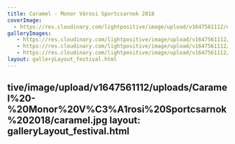 ```yaml
---
title: Caramel - Monor Városi Sportcsarnok 2018
coverImage:
  - https://res.cloudinary.com/lightpositive/image/upload/v1647561112/uploads/Caramel%20-%20Monor%20V%C3%A1rosi%20Sportcsarnok%202018/caramel3.jpg
galleryImages:
   - https://res.cloudinary.com/lightpositive/image/upload/v1647561112/uploads/Caramel%20-%20Monor%20V%C3%A1rosi%20Sportcsarnok%202018/caramel1.jpg
   - https://res.cloudinary.com/lightpositive/image/upload/v1647561112/uploads/Caramel%20-%20Monor%20V%C3%A1rosi%20Sportcsarnok%202018/caramel2.jpg
   - https://res.cloudinary.com/lightpositive/image/upload/v1647561112/uploads/Caramel%20-%20Monor%20V%C3%A1rosi%20Sportcsarnok%202018/caramel3.jpg
layout: galleryLayout_festival.html
---
```

tive/image/upload/v1647561112/uploads/Caramel%20-%20Monor%20V%C3%A1rosi%20Sportcsarnok%202018/caramel.jpg
layout: galleryLayout_festival.html
---

